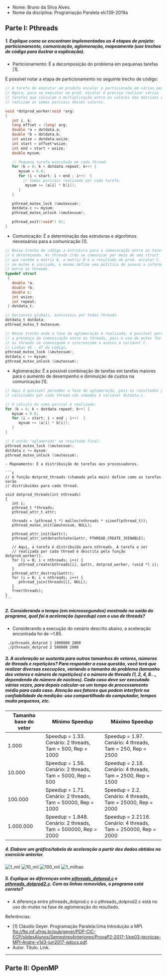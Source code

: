 * Nome: Bruno da Silva Alves.
* Nome da disciplina: Programação Paralela elc139-2019a

## Parte I: Pthreads

##### 1. Explique como se encontram implementadas as 4 etapas de projeto: particionamento, comunicação, aglomeração, mapeamento (use trechos de código para ilustrar a explicação).

  - Particionamento: É a decomposição do problema em pequenas tarefas [1].

É possível notar a etapa de particionamento no seguinte trecho de código:

```c
// A tarefa de executar um produto escalar é particionada em várias pequenas tarefas.
// Agora, para se executar um prod. escalar é preciso realizar várias
// tarefas que calculam a multiplicação entre os valores das matrizes e
// realizam as somas parciais desses valores.

void *dotprod_worker(void *arg)
{
   int i, k;
   long offset = (long) arg;
   double *a = dotdata.a;
   double *b = dotdata.b;     
   int wsize = dotdata.wsize;
   int start = offset*wsize;
   int end = start + wsize;
   double mysum;

   // Pequena tarefa executada em cada thread.
   for (k = 0; k < dotdata.repeat; k++) {
      mysum = 0.0;
      for (i = start; i < end ; i++)  {
        // Somas parciais realizada por cada tarefa.
         mysum += (a[i] * b[i]);
      }
   }

   pthread_mutex_lock (&mutexsum);
   dotdata.c += mysum;
   pthread_mutex_unlock (&mutexsum);

   pthread_exit((void*) 0);
}
```


  - Comunicação: É a determinação das estruturas e algoritmos necessários para a comunicação [1].

  ```c
  // Nesse trecho de código a estrutura para a comunicação entre as tarefas
  // é determinada. As threads irão se comunicar por meio de uma struct
  // que contêm a matriz A, a matriz B e o resultado do prod. escalar C. Ainda,
  // um mutex é iniciado, o mesmo define uma política de acesso a informação
  // entre as threads.
  typedef struct
   {
     double *a;
     double *b;
     double c;
     int wsize;
     int repeat;
   } dotdata_t;

  // Variaveis globais, acessiveis por todas threads
  dotdata_t dotdata;
  pthread_mutex_t mutexsum;
  ```
  ```c
  // Nesse trecho onde a fase da aglomeração é realizada, é possível perceber
  // a presença da comunicação entre as threads, pois o uso do mutex faz com que
  // as threads se comuniquem e sincronizem o acesso à variável C.
  // Linhas 45 - 47 do código.
  pthread_mutex_lock (&mutexsum);
  dotdata.c += mysum;
  pthread_mutex_unlock (&mutexsum);
  ```

  - Aglomeração: É a possível combinação de tarefas em tarefas maiores para o aumento de desempenho e diminuição de custos na comunicação [1].

  ```c
  // Aqui é possível perceber a fase de aglomeração, pois os resultados parciais
  // calculados por cada thread são somados à variável dotdata.c.

  // O cálculo da soma parcial é realizado:
  for (k = 0; k < dotdata.repeat; k++) {
     mysum = 0.0;
     for (i = start; i < end ; i++)  {
        mysum += (a[i] * b[i]);
     }
  }

  // E então "aglomerado" ao resultado final:
  pthread_mutex_lock (&mutexsum);
  dotdata.c += mysum;
  pthread_mutex_unlock (&mutexsum);
  ```

    - Mapeamento: É a distribuição de tarefas aos processadores.

    ```c
    // A função dotprod_threads (chamada pela main) define como as tarefas serão
    // distribuídas para cada thread.

    void dotprod_threads(int nthreads)
    {
       int i;
       pthread_t *threads;
       pthread_attr_t attr;

       threads = (pthread_t *) malloc(nthreads * sizeof(pthread_t));
       pthread_mutex_init(&mutexsum, NULL);

       pthread_attr_init(&attr);
       pthread_attr_setdetachstate(&attr, PTHREAD_CREATE_JOINABLE);

       // Aqui, a tarefa é distribuída para nthreads. A tarefa a ser
       // realizada por cada thread é descrita pela função dotprod_worker().  
       for (i = 0; i < nthreads; i++) {
          pthread_create(&threads[i], &attr, dotprod_worker, (void *) i);
       }
       pthread_attr_destroy(&attr);
       for (i = 0; i < nthreads; i++) {
          pthread_join(threads[i], NULL);
       }
       free(threads);
    }
    ```
##### 2. Considerando o tempo (em microssegundos) mostrado na saída do programa, qual foi a aceleração (speedup) com o uso de threads?

 - Considerando a execução do cenário descrito abaixo, a aceleração encontrada foi de ~1.85.

 ```
  ./pthreads_dotprod 1 1000000 2000
  ./pthreads_dotprod 2 500000 2000
 ```


##### 3. A aceleração  se sustenta para outros tamanhos de vetores, números de threads e repetições? Para responder a essa questão, você terá que realizar diversas execuções, variando o tamanho do problema (tamanho dos vetores e número de repetições) e o número de threads (1, 2, 4, 8..., dependendo do número de núcleos). Cada caso deve ser executado várias vezes, para depois calcular-se um tempo de processamento médio para cada caso. Atenção aos fatores que podem interferir na confiabilidade da medição: uso compartilhado do computador, tempos muito pequenos, etc.

| Tamanho base do vetor  |  Mínimo Speedup |  Máximo Speedup |
|---|---|---|
| 1.000  | Speedup = 1.33. Cenário: 2 threads, Tam = 500, Rep = 1000 | Speedup = 1.97. Cenário: 4 threads, Tam = 250, Rep = 2500  |  
| 10.000 | Speedup = 1.56. Cenário: 2 threads, Tam = 5000, Rep = 500  | Speedup = 2.18. Cenário: 4 threads, Tam = 2500, Rep = 1500  |  
| 100.000  | Speedup = 1.71. Cenário: 2 threads, Tam = 50000, Rep = 1000  |  Speedup = 2.2. Cenário: 4 threads, Tam = 25000, Rep = 2000 |   
| 1.000.000  |  Speedup = 1.848. Cenário: 2 threads, Tam = 500000, Rep = 2000 | Speedup = 2.2116. Cenário: 4 threads, Tam = 250000, Rep = 2000  |   


##### 4. Elabore um gráfico/tabela de aceleração a partir dos dados obtidos no exercício anterior.

![1_mil](pthreads_dotprod/1_mil/graph.png)
![10_mil](pthreads_dotprod/10_mil/graph.png)
![100_mil](pthreads_dotprod/100_mil/graph.png)
![1_milhao](pthreads_dotprod/1_milhao/graph.png)

##### 5. Explique as diferenças entre [pthreads_dotprod.c](pthreads_dotprod/pthreads_dotprod.c) e [pthreads_dotprod2.c](pthreads_dotprod/pthreads_dotprod2.c). Com as linhas removidas, o programa está correto?

 - A diferença entre pthreads_dotprod.c e o pthreads_dotprod2.c está no uso do mutex na fase de aglomeração do resultado.




Referências:
- [1] Cláudio Geyer. Programação Paralela:Uma Introdução a MPI. ftp://ftp.inf.ufrgs.br/pub/geyer/PDP-CIC-ECP/slidesAlunos/SemestresAnteriores/ProvaP2-2017-1/pp03-tecnicas-MPI-Andre-v1d3-jun2017-gdocs.pdf.
- Autor. Título. Link.

------
## Parte II: OpenMP
